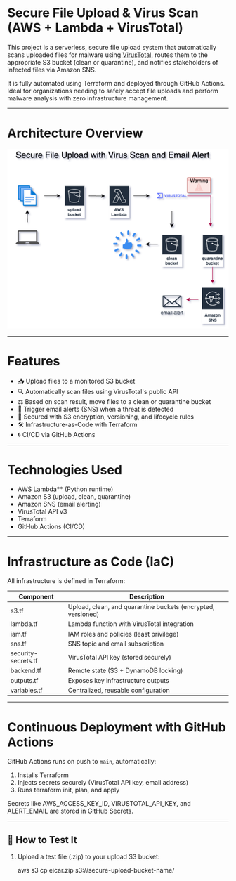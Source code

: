 # Secure File Upload & Virus Scan (AWS + Lambda + VirusTotal)

This project is a serverless, secure file upload system that automatically scans uploaded files for malware using [VirusTotal](https://www.virustotal.com), routes them to the appropriate S3 bucket (clean or quarantine), and notifies stakeholders of infected files via Amazon SNS.

It is fully automated using Terraform and deployed through GitHub Actions.  
Ideal for organizations needing to safely accept file uploads and perform malware analysis with zero infrastructure management.

---

# Architecture Overview

![Architecture Diagram](./architecture.png)

---

# Features

- 📥 Upload files to a monitored S3 bucket
- 🔍 Automatically scan files using VirusTotal's public API
- ⚖️ Based on scan result, move files to a clean or quarantine bucket
- 📣 Trigger email alerts (SNS) when a threat is detected
- 🔐 Secured with S3 encryption, versioning, and lifecycle rules
- 🛠 Infrastructure-as-Code with Terraform
- 🌀 CI/CD via GitHub Actions

---

# Technologies Used

- AWS Lambda** (Python runtime)
- Amazon S3 (upload, clean, quarantine)
- Amazon SNS (email alerting)
- VirusTotal API v3
- Terraform
- GitHub Actions (CI/CD)

---

# Infrastructure as Code (IaC)

All infrastructure is defined in Terraform:

| Component | Description |
|----------|-------------|
| s3.tf | Upload, clean, and quarantine buckets (encrypted, versioned) |
| lambda.tf | Lambda function with VirusTotal integration |
| iam.tf | IAM roles and policies (least privilege) |
| sns.tf | SNS topic and email subscription |
| security-secrets.tf | VirusTotal API key (stored securely) |
| backend.tf | Remote state (S3 + DynamoDB locking) |
| outputs.tf | Exposes key infrastructure outputs |
| variables.tf | Centralized, reusable configuration |

---

# Continuous Deployment with GitHub Actions

GitHub Actions runs on push to `main`, automatically:

1. Installs Terraform
2. Injects secrets securely (VirusTotal API key, email address)
3. Runs terraform init, plan, and apply

Secrets like AWS_ACCESS_KEY_ID, VIRUSTOTAL_API_KEY, and ALERT_EMAIL are stored in GitHub Secrets.

---

## 🧪 How to Test It

1. Upload a test file (.zip) to your upload S3 bucket:
   
   aws s3 cp eicar.zip s3://secure-upload-bucket-name/

